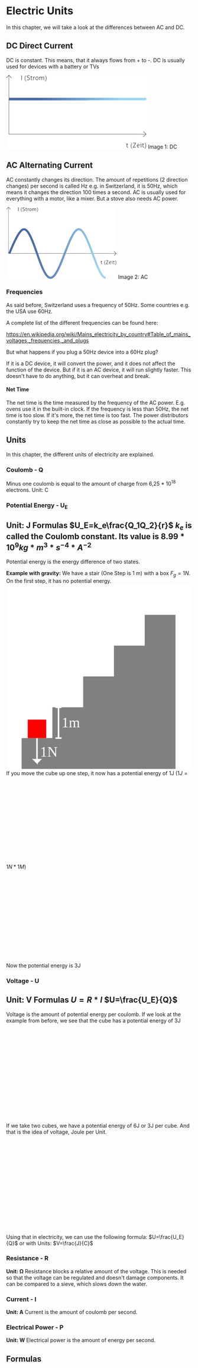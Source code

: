 # Electric Units

In this chapter, we will take a look at the differences between AC and DC.

## DC Direct Current

DC is constant. This means, that it always flows from + to -. DC is usually used for devices with a battery or TVs

![](./media/DC.jpeg)
Image 1: DC

## AC Alternating Current

AC constantly changes its direction. The amount of repetitions (2 direction changes) per second is called Hz e.g. in Switzerland, it is 50Hz, which means it changes the direction 100 times a second. AC is usually used for everything with a motor, like a mixer. But a stove also needs AC power.

![](./media/AC.jpeg)
Image 2: AC

### Frequencies

As said before, Switzerland uses a frequency of 50Hz. Some
countries e.g. the USA use 60Hz.

A complete list of the different frequencies can be found here:

<https://en.wikipedia.org/wiki/Mains_electricity_by_country#Table_of_mains_voltages,_frequencies,_and_plugs>

But what happens if you plug a 50Hz device into a 60Hz plug?

If it is a DC device, it will convert the power, and it does not affect the function of the device. But if it is an AC device, it will run slightly faster. This doesn't have to do anything, but it can overheat and break.
#### Net Time
The net time is the time measured by the frequency of the AC power. E.g. ovens use it in the built-in clock. If the frequency is less than 50Hz, the net time is too slow. If it's more, the net time is too fast. The power distributors constantly try to keep the net time as close as possible to the actual time.
## Units
In this chapter, the different units of electricity are explained.
### Coulomb - Q
Minus one coulomb is equal to the amount of charge from 6,25 * 10<sup>18</sup> electrons.
Unit: C
### Potential Energy - U<sub>E</sub>
**Unit: J**
**Formulas**
$U_E=k_e\frac{Q_1Q_2}{r}$
$k_e$ is called the Coulomb constant. Its value is $8.99*10^9 kg*m^3*s^{-4}*A^{-2}$
---
Potential energy is the energy difference of two states.

**Example with gravity:**
We have a stair (One Step is 1 m) with a box $F_g=1N$. On the first step, it has no potential energy.
![](./media/Stair01.svg)
If you move the cube up one step, it now has a potential energy of 1J ($1J=1N*1M$)
<svg width="250" height="250" viewBox="0 0 500 600" xmlns="http://www.w3.org/2000/svg">

<path d="
	  M000,600
	  L000,500
	  L100,500
	  L100,400
	  L200,400
	  L200,300
	  L300,300
	  L300,200
	  L400,200
	  L400,100
	  L500,100
	  L500,600"
	  fill="gray"/>
<rect  width="60" height="60" x="120" y="340" fill="red" />
<rect  width="60" height="60" x="20" y="440" fill="transparent" stroke="red" stroke-width="5" stroke-dasharray="12,10"/>
</svg>
Now the potential energy is 3J
<svg width="250" height="250" viewBox="0 0 500 600">

<path d="
	  M000,600
	  L000,500
	  L100,500
	  L100,400
	  L200,400
	  L200,300
	  L300,300
	  L300,200
	  L400,200
	  L400,100
	  L500,100
	  L500,600"
	  fill="gray"/>
<rect  width="60" height="60" x="320" y="140" fill="red" />
<rect  width="60" height="60" x="20" y="440" fill="transparent" stroke="red" stroke-width="5" stroke-dasharray="12,10"/>
</svg>

### Voltage - U
**Unit: V**
**Formulas**
$U=R*I$
$U=\frac{U_E}{Q}$ 
---
Voltage is the amount of potential energy per coulomb.
If we look at the example from before, we see that the cube has a potential energy of 3J
<svg width="250" height="250" viewBox="0 0 500 600">

<path d="
	  M000,600
	  L000,500
	  L100,500
	  L100,400
	  L200,400
	  L200,300
	  L300,300
	  L300,200
	  L400,200
	  L400,100
	  L500,100
	  L500,600"
	  fill="gray"/>
<rect  width="60" height="60" x="320" y="140" fill="red" />
<rect  width="60" height="60" x="20" y="440" fill="transparent" stroke="red" stroke-width="5" stroke-dasharray="12,10"/>
</svg>
If we take two cubes, we have a potential energy of 6J or 3J per cube. And that is the idea of voltage, Joule per Unit.
<svg width="250" height="250" viewBox="0 0 520 600">

<path d="
	  M000,600
	  L000,500
	  L100,500
	  L100,400
	  L200,400
	  L200,300
	  L300,300
	  L300,200
	  L420,200
	  L420,100
	  L520,100
	  L520,600"
	  fill="gray"/>
<rect  width="60" height="60" x="300" y="140" fill="blue" />
<rect  width="60" height="60" x="360" y="140" fill="red" />
<rect  width="60" height="60" x="20" y="440" fill="transparent" stroke="red" stroke-width="5" stroke-dasharray="12,10"/>
</svg>
Using that in electricity, we can use the following formula: $U=\frac{U_E}{Q}$ or with Units: $V=\frac{J}{C}$
### Resistance - R
**Unit: Ω**
Resistance blocks a relative amount of the voltage. This is needed so that the voltage can be regulated and doesn't damage components. It can be compared to a sieve, which slows down the water.
### Current - I
**Unit: A**
Current is the amount of coulomb per second.
### Electrical Power - P
**Unit: W**
Electrical power is the amount of energy per second.
## Formulas
<svg width="200" height="200" viewbox="0 0 400 400">

<path 
	  d="
	  M0,395
	  L200,0
	  L400,395
	  z"
	  fill="gray"
	  stroke="Black"
	  stroke-width="10"
	  /> 
<path 
	  d="
	  M100,200
	  L300,200
	  M200,200
	  L200,400"
	  fill="transparent"
	  stroke="Black"
	  stroke-width="10"
	  /> 
<text x="200" y="170" text-anchor="middle" font-size="70pt">U</text>
<text x="160" y="350" text-anchor="end" font-size="70pt">R</text>
<text x="240" y="350" text-anchor="start" font-size="70pt">I</text>
</svg>









// Following are just notes, not doku...

Charge:
Charge is how much each Object is charged. either positive or negative.

Force:
$F=k_e\frac{|q_1||q_2|}{r^2}$
$k_e$ = Coloumbs constant
$q_1$ = Charge of the first pole
$q_2$ = Charge of the second pole
$r$ = distance of the two poles
